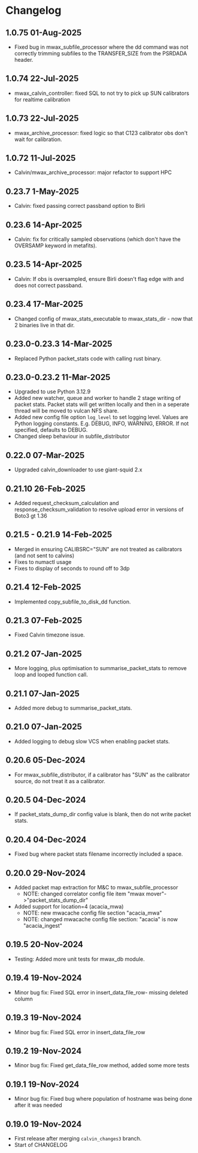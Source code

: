 # Changelog

## 1.0.75 01-Aug-2025

* Fixed bug in mwax_subfile_processor where the dd command was not correctly trimming subfiles to the TRANSFER_SIZE from the PSRDADA header.

## 1.0.74 22-Jul-2025

* mwax_calvin_controller: fixed SQL to not try to pick up SUN calibrators for realtime calibration

## 1.0.73 22-Jul-2025

* mwax_archive_processor: fixed logic so that C123 calibrator obs don't wait for calibration.

## 1.0.72 11-Jul-2025

* Calvin/mwax_archive_processor: major refactor to support HPC

## 0.23.7 1-May-2025

* Calvin: fixed passing correct passband option to Birli

## 0.23.6 14-Apr-2025

* Calvin: fix for critically sampled observations (which don't have the OVERSAMP keyword in metafits).

## 0.23.5 14-Apr-2025

* Calvin: If obs is oversampled, ensure Birli doesn't flag edge with and does not correct passband.

## 0.23.4 17-Mar-2025

* Changed config of mwax_stats_executable to mwax_stats_dir - now that 2 binaries live in that dir.

## 0.23.0-0.23.3 14-Mar-2025

* Replaced Python packet_stats code with calling rust binary.

## 0.23.0-0.23.2 11-Mar-2025

* Upgraded to use Python 3.12.9
* Added new watcher, queue and worker to handle 2 stage writing of packet stats. Packet stats will get written locally and then in a seperate thread will be moved to vulcan NFS share.
* Added new config file option `log_level` to set logging level. Values are Python logging constants. E.g. DEBUG, INFO, WARNING, ERROR. If not specified, defaults to DEBUG.
* Changed sleep behaviour in subfile_distributor

## 0.22.0 07-Mar-2025

* Upgraded calvin_downloader to use giant-squid 2.x

## 0.21.10 26-Feb-2025

* Added request_checksum_calculation and response_checksum_validation to resolve upload error in versions of Boto3 gt 1.36

## 0.21.5 - 0.21.9  14-Feb-2025

* Merged in ensuring CALIBSRC="SUN" are not treated as calibrators (and not sent to calvins)
* Fixes to numactl usage
* Fixes to display of seconds to round off to 3dp

## 0.21.4  12-Feb-2025

* Implemented copy_subfile_to_disk_dd function.

## 0.21.3  07-Feb-2025

* Fixed Calvin timezone issue.

## 0.21.2 07-Jan-2025

* More logging, plus optimisation to summarise_packet_stats to remove loop and looped function call.

## 0.21.1 07-Jan-2025

* Added more debug to summarise_packet_stats.

## 0.21.0 07-Jan-2025

* Added logging to debug slow VCS when enabling packet stats.

## 0.20.6 05-Dec-2024

* For mwax_subfile_distributor, if a calibrator has "SUN" as the calibrator source, do not treat it as a calibrator.

## 0.20.5 04-Dec-2024

* If packet_stats_dump_dir config value is blank, then do not write packet stats.

## 0.20.4 04-Dec-2024

* Fixed bug where packet stats filename incorrectly included a space.

## 0.20.0 29-Nov-2024

* Added packet map extraction for M&C to mwax_subfile_processor
  * NOTE: changed correlator config file item "mwax mover"->"packet_stats_dump_dir"
* Added support for location=4 (acacia_mwa)
  * NOTE: new mwacache config file section "acacia_mwa"
  * NOTE: changed mwacache config file section: "acacia" is now "acacia_ingest"

## 0.19.5 20-Nov-2024

* Testing: Added more unit tests for mwax_db module.

## 0.19.4 19-Nov-2024

* Minor bug fix: Fixed SQL error in insert_data_file_row- missing deleted column

## 0.19.3 19-Nov-2024

* Minor bug fix: Fixed SQL error in insert_data_file_row

## 0.19.2 19-Nov-2024

* Minor bug fix: Fixed get_data_file_row method, added some more tests

## 0.19.1 19-Nov-2024

* Minor bug fix: Fixed bug where population of hostname was being done after it was needed

## 0.19.0 19-Nov-2024

* First release after merging `calvin_changes3` branch.
* Start of CHANGELOG
